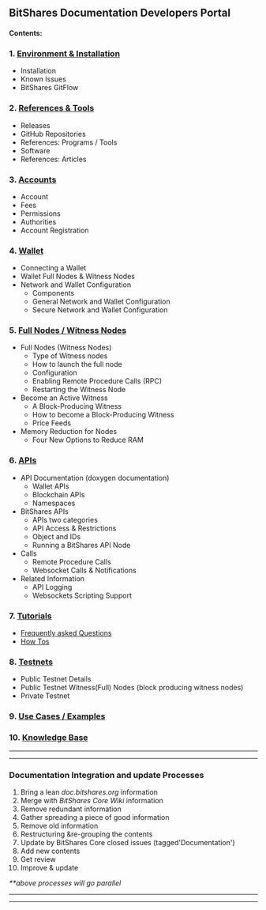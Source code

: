 ## BitShares Documentation Developers Portal 


#### Contents:

### 1. [Environment & Installation ](/source/installation#1-environment--installation)
   - Installation
   - Known Issues   
   - BitShares GitFlow    

### 2. [References & Tools](/source/references_tools#references--tools)
   - Releases
   - GitHub Repositories
   - References: Programs / Tools
   - Software
   - References: Articles
   
### 3. [Accounts](/source/accounts#accounts)
   - Account
   - Fees
   - Permissions
   - Authorities
   - Account Registration

### 4. [Wallet](/source/wallet#wallet)
   - Connecting a Wallet
   - Wallet Full Nodes & Witness Nodes
   - Network and Wallet Configuration
      - Components
      - General Network and Wallet Configuration
      - Secure Network and Wallet Configuration

### 5. [Full Nodes / Witness Nodes](/source/full-witness_nodes#full-node--witness-node)
   - Full Nodes (Witness Nodes)
      - Type of Witness nodes
      - How to launch the full node
      - Configuration
      - Enabling Remote Procedure Calls (RPC)
      - Restarting the Witness Node
   - Become an Active Witness
      - A Block-Producing Witness
      - How to become a Block-Producing Witness
      - Price Feeds
   - Memory Reduction for Nodes
      - Four New Options to Reduce RAM
      
### 6. [APIs](/source/apis#apis)
   - API Documentation (doxygen documentation)
      - Wallet APIs
      - Blockchain APIs
      - Namespaces
   -  BitShares APIs
      - APIs two categories
      - API Access & Restrictions
      - Object and IDs
      - Running a BitShares API Node
   - Calls
      - Remote Procedure Calls
      - Websocket Calls & Notifications
   - Related Information
      - API Logging
      - Websockets Scripting Support
   
### 7. [Tutorials](/source/tutorials/Readme.md#tutorials)
  - [Frequently asked Questions](/source/tutorials/FAQ.md#frequently-asked-questions)
  - [How Tos](/source/tutorials/Readme.md#how-tos)

### 8. [Testnets](/source/testnets#testnets)
  - Public Testnet Details
  - Public Testnet Witness(Full) Nodes (block producing witness nodes) 
  - Private Testnet

### 9. [Use Cases / Examples](/source/use_cases#use-cases--examples)

### 10. [Knowledge Base](/source/knowledge-base#knowledge-base)


***
***
### Documentation Integration and update Processes
1. Bring a lean _doc.bitshares.org_ information
2. Merge with _BitShares Core Wiki_ information
3. Remove redundant information 
4. Gather spreading a piece of good information 
5. Remove old information
6. Restructuring &re-grouping the contents 
7. Update by BitShares Core closed issues (tagged'Documentation')
8. Add new contents
9. Get review
10. Improve & update

_**above processes will go parallel_

***
***

